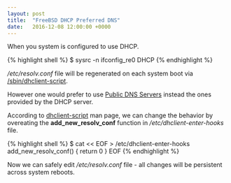 ```yaml
---
layout: post
title:  "FreeBSD DHCP Preferred DNS"
date:   2016-12-08 12:00:00 +0000
---
```


When you system is configured to use DHCP.

{% highlight shell %}
$ sysrc -n ifconfig_re0
DHCP
{% endhighlight %}

*/etc/resolv.conf* file will be regenerated on each system boot via [/sbin/dhclient-script](https://github.com/freebsd/freebsd/blob/release/11.0.0/sbin/dhclient/dhclient-script#L194).

However one would prefer to use [Public DNS Servers](https://duckduckgo.com/?q=Public+DNS+Servers&t=ffab&ia=answer&iax=1) instead the ones provided by the DHCP server.

According to [dhclient-script](https://man.freebsd.org/dhclient-script(8)#OPERATION) man page, we can change the behavior by overeating the **add_new_resolv_conf** function in */etc/dhclient-enter-hooks* file.

{% highlight shell %}
$ cat << EOF > /etc/dhclient-enter-hooks
add_new_resolv_conf() {
       return 0
}
EOF
{% endhighlight %}

Now we can safely edit */etc/resolv.conf* file - all changes will be persistent across system reboots.

